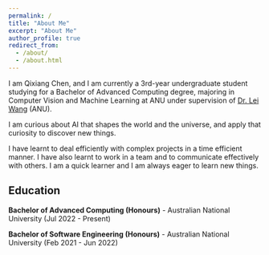```yaml
---
permalink: /
title: "About Me"
excerpt: "About Me"
author_profile: true
redirect_from: 
  - /about/
  - /about.html
---
```


I am Qixiang Chen, and I am currently a 3rd-year undergraduate student studying for a Bachelor of Advanced Computing degree, majoring in Computer Vision and Machine Learning at ANU under supervision of [Dr. Lei Wang](https://leiwangr.github.io/) (ANU).

I am curious about AI that shapes the world and the universe, and apply that curiosity to discover new things. 

I have learnt to deal efficiently with complex projects in a time efficient manner. I have also learnt to work in a team and to communicate effectively with others. I am a quick learner and I am always eager to learn new things.

<h2>Education</h2>

**Bachelor of Advanced Computing (Honours)** - Australian National University (Jul 2022 - Present)

**Bachelor of Software Engineering (Honours)** - Australian National University (Feb 2021 - Jun 2022)